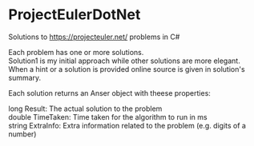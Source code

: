 # ProjectEulerDotNet
Solutions to https://projecteuler.net/ problems in C#

Each problem has one or more solutions. <br/>
Solution1 is my initial approach while other solutions are more elegant. When a hint or a solution is provided online source is given in solution's summary.

Each solution returns an Anser object with theese properties: 

long Result:      The actual solution to the problem <br/>
double TimeTaken: Time taken for the algorithm to run in ms <br/>
string ExtraInfo: Extra information related to the problem (e.g. digits of a number) 




